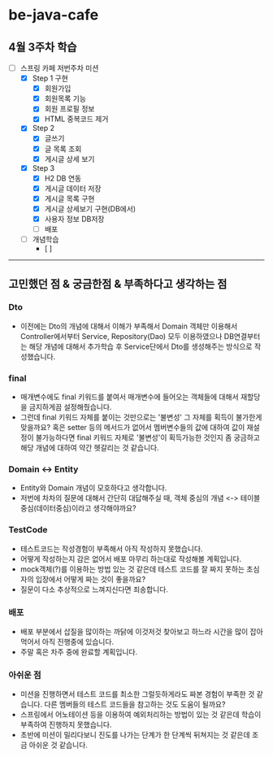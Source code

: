 # be-java-cafe
## 4월 3주차 학습

- [ ]  스프링 카페 저번주차 미션
    - [x]  Step 1 구현
        - [x]  회원가입
        - [x]  회원목록 기능
        - [x]  회원 프로필 정보
        - [x]  HTML 중복코드 제거
    - [x]  Step 2
        - [x]  글쓰기
        - [x]  글 목록 조회
        - [x]  게시글 상세 보기
    - [x]  Step 3
        - [x]  H2 DB 연동
        - [x]  게시글 데이터 저장
        - [x]  게시글 목록 구현
        - [x]  게시글 상세보기 구현(DB에서)
        - [x]  사용자 정보 DB저장
        - [ ]  배포
    - [ ]  개념학습
        - [ ] 

---
## 고민했던 점 & 궁금한점 & 부족하다고 생각하는 점

### Dto
* 이전에는 Dto의 개념에 대해서 이해가 부족해서 Domain 객체만 이용해서 Controller에서부터 Service, Repository(Dao) 모두 이용하였으나
  DB연결부터는 해당 개념에 대해서 추가학습 후 Service단에서 Dto를 생성해주는 방식으로 작성했습니다.

### final
* 매개변수에도 final 키워드를 붙여서 매개변수에 들어오는 객체들에 대해서 재할당을 금지하게끔 설정해줬습니다.
* 그런데 final 키워드 자체를 붙이는 것만으로는 '불변성' 그 자체를 획득이 불가한게 맞을까요? 혹은 setter 등의 메서드가 없어서 
  멤버변수들의 값에 대하여 값이 재설정이 불가능하다면 final 키워드 자체로 '불변성'이 획득가능한 것인지 좀 궁금하고 해당 개념에 대하여
  약간 헷갈리는 것 같습니다. 

### Domain <-> Entity
* Entity와 Domain 개념이 모호하다고 생각합니다. 
* 저번에 차차의 질문에 대해서 간단히 대답해주실 때, 객체 중심의 개념 <-> 테이블 중심(데이터중심)이라고 생각해야까요?

### TestCode
* 테스트코드는 작성경험이 부족해서 아직 작성하지 못했습니다.
* 어떻게 작성하는지 감은 없어서 배포 마무리 하는대로 작성해볼 계획입니다. 
* mock객체(?)를 이용하는 방법 있는 것 같은데 테스트 코드를 잘 짜지 못하는 초심자의 입장에서 어떻게 짜는 것이 좋을까요?
* 질문이 다소 추상적으로 느껴지신다면 죄송합니다. 

### 배포
* 배포 부분에서 삽질을 많이하는 까닭에 이것저것 찾아보고 하느라 시간을 많이 잡아먹어서 아직 진행중에 있습니다.
* 주말 혹은 차주 중에 완료할 계획입니다.

### 아쉬운 점
* 미션을 진행하면서 테스트 코드를 최소한 그럴듯하게라도 짜본 경험이 부족한 것 같습니다. 다른 멤버들의 테스트 코드들을 참고하는 것도 도움이 될까요?
* 스프링에서 어노테이션 등을 이용하여 예외처리하는 방법이 있는 것 같은데 학습이 부족하여 진행하지 못했습니다.
* 초반에 미션이 밀리다보니 진도를 나가는 단계가 한 단계씩 뒤쳐지는 것 같은데 조금 아쉬운 것 같습니다. 
